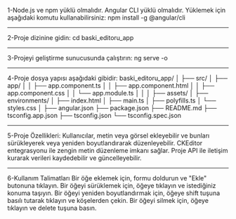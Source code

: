 1-Node.js ve npm yüklü olmalıdır.
Angular CLI yüklü olmalıdır. Yüklemek için aşağıdaki komutu kullanabilirsiniz:
npm install -g @angular/cli

---

2-Proje dizinine gidin:
cd baski_editoru_app

---

3-Projeyi geliştirme sunucusunda çalıştırın:
ng serve -o

---

4-Proje dosya yapısı aşağıdaki gibidir:
baski_editoru_app/
│
├── src/
│ ├── app/
│ │ ├── app.component.ts
│ │ ├── app.component.html
│ │ ├── app.component.css
│ │ └── app.module.ts
│ │
│ ├── assets/
│ ├── environments/
│ ├── index.html
│ ├── main.ts
│ ├── polyfills.ts
│ └── styles.css
│
├── angular.json
├── package.json
├── README.md
├── tsconfig.app.json
├── tsconfig.json
└── tsconfig.spec.json

---

5-Proje Özellikleri:
Kullanıcılar, metin veya görsel ekleyebilir ve bunları sürükleyerek veya yeniden boyutlandırarak düzenleyebilir.
CKEditor entegrasyonu ile zengin metin düzenleme imkanı sağlar.
Proje API ile iletişim kurarak verileri kaydedebilir ve güncelleyebilir.

---

6-Kullanım Talimatları
Bir öğe eklemek için, formu doldurun ve "Ekle" butonuna tıklayın.
Bir öğeyi sürüklemek için, öğeye tıklayın ve istediğiniz konuma taşıyın.
Bir öğeyi yeniden boyutlandırmak için, öğeye shift tuşuna basılı tutarak tıklayın ve köşelerden çekin.
Bir öğeyi silmek için, öğeye tıklayın ve delete tuşuna basın.
